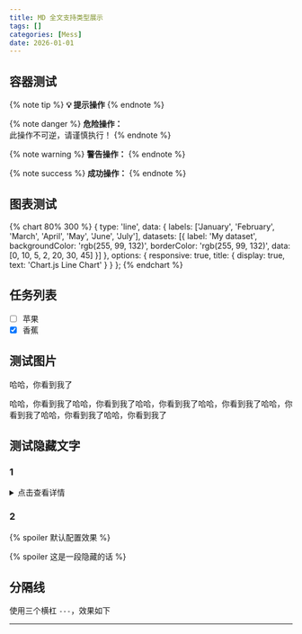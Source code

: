 ```yaml
---
title: MD 全文支持类型展示
tags: []
categories: [Mess]
date: 2026-01-01
---
```


## 容器测试

{% note tip %}
**💡 提示操作**
{% endnote %}

{% note danger %}
**危险操作：**  
此操作不可逆，请谨慎执行！
{% endnote %}

{% note warning %}
**警告操作：**
{% endnote %}

{% note success %}
**成功操作：**
{% endnote %}


## 图表测试
{% chart 80% 300 %}
{
type: 'line',
data: {
labels: ['January', 'February', 'March', 'April', 'May', 'June', 'July'],
datasets: [{
label: 'My dataset',
backgroundColor: 'rgb(255, 99, 132)',
borderColor: 'rgb(255, 99, 132)',
data: [0, 10, 5, 2, 20, 30, 45]
}]
},
options: {
responsive: true,
title: {
display: true,
text: 'Chart.js Line Chart'
}
}
};
{% endchart %}

## 任务列表

- [ ] 苹果
- [x] 香蕉

## 测试图片
哈哈，你看到我了

哈哈，你看到我了哈哈，你看到我了哈哈，你看到我了哈哈，你看到我了哈哈，你看到我了哈哈，你看到我了哈哈，你看到我了

## 测试隐藏文字
### 1
<details>
<summary>点击查看详情</summary>
<p>
测试隐藏文字
</p>
</details>

### 2

{% spoiler 默认配置效果 %}

{% spoiler 这是一段隐藏的话 %}

## 分隔线

使用三个横杠 `---`，效果如下

---